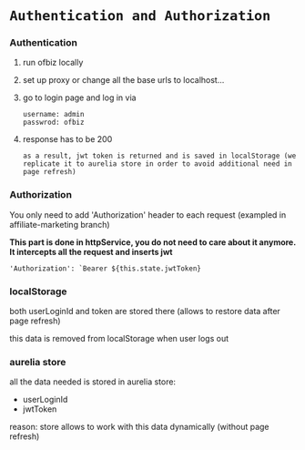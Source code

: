# `Authentication and Authorization`

### Authentication
1. run ofbiz locally
2. set up proxy or change all the base urls to localhost...

3. go to login page and log in via
    ```
    username: admin
    passwrod: ofbiz
    ```
4. response has to be 200
    ```
    as a result, jwt token is returned and is saved in localStorage (we replicate it to aurelia store in order to avoid additional need in page refresh)
    ```


### Authorization

You only need to add 'Authorization' header to each request (exampled in affiliate-marketing branch)

**This part is done in httpService, you do not need to care about it anymore. It intercepts all the request and inserts jwt**

```
'Authorization': `Bearer ${this.state.jwtToken}
```

### localStorage
both userLoginId and token are stored there (allows to restore data after page refresh)

this data is removed from localStorage when user logs out

### aurelia store
all the data needed is stored in aurelia store:
- userLoginId
- jwtToken

reason: store allows to work with this data dynamically (without page refresh)
